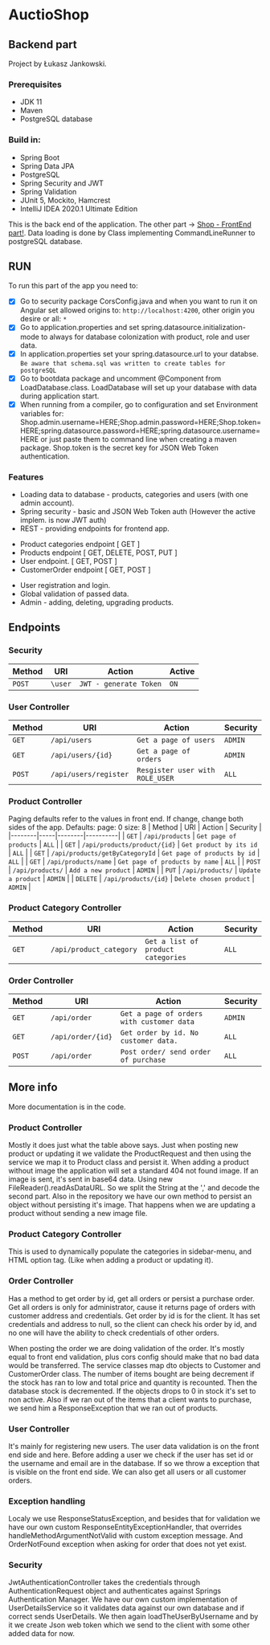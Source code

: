 # AuctioShop
## Backend part
Project by Łukasz Jankowski.

### Prerequisites
- JDK 11
- Maven
- PostgreSQL database
### Build in:
- Spring Boot
- Spring Data JPA
- PostgreSQL
- Spring Security and JWT
- Spring Validation
- JUnit 5, Mockito, Hamcrest
- IntelliJ IDEA 2020.1 Ultimate Edition

This is the back end of the application. The other part -> [Shop - FrontEnd part!](https://github.com/Lukas-max/shop-frontend).
Data loading is done by Class implementing CommandLineRunner to postgreSQL database.

## RUN
To run this part of the app you need to:
- [x] Go to security package CorsConfig.java and when you want to run it on Angular set allowed origins to: `http://localhost:4200`, other origin you desire or all: `*`
- [x] Go to application.properties and set spring.datasource.initialization-mode to always for database colonization with product, role and user data.
- [x] In application.properties set your spring.datasource.url to your databse. `Be aware that schema.sql was written to create tables for postgreSQL`
- [x] Go to bootdata package and uncomment @Component from LoadDatabase.class. LoadDatabase will set up your database with data during application start.
- [x] When running from a compiler, go to configuration and set Environment variables for:
Shop.admin.username=HERE;Shop.admin.password=HERE;Shop.token=HERE;spring.datasource.password=HERE;spring.datasource.username=HERE
or just paste them to command line when creating a maven package.
Shop.token is the secret key for JSON Web Token authentication.

### Features
- Loading data to database - products, categories and users (with one admin account).
- Spring security - basic and JSON Web Token auth (However the active implem. is now JWT auth)
- REST - providing endpoints for frontend app. 
 * Product categories endpoint  [ GET ]
 * Products endpoint [ GET, DELETE, POST, PUT ]
 * User endpoint. [ GET, POST ]
 * CustomerOrder endpoint [ GET, POST ]
- User registration and login.
- Global validation of passed data.
- Admin - adding, deleting, upgrading products.

## Endpoints
### Security 
| Method | URI | Action | Active |
|--------|-----|--------|--------|
| `POST` | `\user` | `JWT - generate Token` | `ON` |

### User Controller
| Method | URI | Action | Security |
|--------|-----|--------|----------|
| `GET` | `/api/users` | `Get a page of users` | `ADMIN` | 
| `GET` | `/api/users/{id}` | `Get a page of orders` | `ADMIN` |
| `POST` | `/api/users/register` | `Resgister user with  ROLE_USER` | `ALL` |

### Product Controller
Paging defaults refer to the values in front end. If change, change both sides of the app.
Defaults:
page: 0
size: 8
| Method | URI | Action | Security |
|--------|-----|--------|----------|
|  `GET` | `/api/products` | `Get page of products` | `ALL` |
| `GET` | `/api/products/product/{id}` | `Get product by its id` | `ALL` |
| `GET` | `/api/products/getByCategoryId` | `Get page of products by id` | `ALL` | 
| `GET` | `/api/products/name` | `Get page of products by name` | `ALL` |
| `POST` | `/api/products/` | `Add a new product` | `ADMIN` |
| `PUT` | `/api/products/` | `Update a product` | `ADMIN` |
| `DELETE` | `/api/products/{id}` | `Delete chosen product` | `ADMIN` |

### Product Category Controller
| Method | URI | Action | Security |
|--------|-----|--------|----------|
| `GET` | `/api/product_category` | `Get a list of product categories` | `ALL` |

### Order Controller
| Method | URI | Action | Security |
|--------|-----|--------|----------|
| `GET` | `/api/order` | `Get a page of orders with customer data` | `ADMIN` |
| `GET` | `/api/order/{id}` | `Get order by id. No customer data.` | `ALL` |
| `POST` | `/api/order` | `Post order/ send order of purchase` | `ALL` |

## More info
More documentation is in the code.

### Product Controller
Mostly it does just what the table above says. Just when posting new product or updating it we validate the ProductRequest and then using the service we map it to Product class 
and persist it. When adding a product without image the application will set a standard 404 not found image. If an image is sent, it's sent in base64 data. Using new FileReader().readAsDataURL. So we split the String at the ','  and decode the second part.
Also in the repository we have our own method to persist an object without persisting it's image. That happens when we are updating a product without sending a new image file.

### Product Category Controller
This is used to dynamically populate the categories in sidebar-menu, and HTML option tag. (Like when adding a product or updating it). 
  
### Order Controller
Has a method to get order by id, get all orders or persist a purchase order. Get all orders is only for administrator, cause it returns page of orders with customer address and credentials. Get order by id is for the client. It has set credentials and address to null, so the client can check his order by id, and no one will have the ability to check credentials of other orders.

When posting the order we are doing validation of the order. It's mostly equal to front end validation, plus cors config should make that no bad data would be transferred.
The service classes map dto objects to Customer and CustomerOrder class. The number of items bought are being decrement if the stock has ran to low and total price and quantity is recounted. Then the database stock is decremented. If the objects drops to 0 in stock it's set to non active.
Also if we ran out of the items that a client wants to purchase, we send him a ResponseException that we ran out of products.

### User Controller
It's mainly for registering new users. The user data validation is on the front end side and here. Before adding a user we check if the user has set id or the username and email are in the database. If so we throw a exception that is visible on the front end side.
We can also get all users or all customer orders.

### Exception handling
Localy we use ResponseStatusException, and besides that for validation we have our own custom ResponseEntityExceptionHandler, that overrides handleMethodArgumentNotValid with custom exception message. And OrderNotFound exception when asking for order that does not yet exist.

### Security
JwtAuthenticationController takes the credentials through AuthenticationRequest object and authenticates against Springs Authentication Manager. We have our own custom implementation of UserDetailsService so it validates data against our own database and if correct sends UserDetails. We then again loadTheUserByUsername and by it we create Json web token which we send to the client with some other added data for now.

